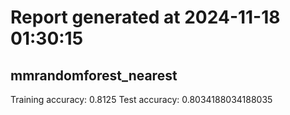 # Report generated at 2024-11-18 01:30:15
## mmrandomforest_nearest

Training accuracy: 0.8125
Test accuracy: 0.8034188034188035

